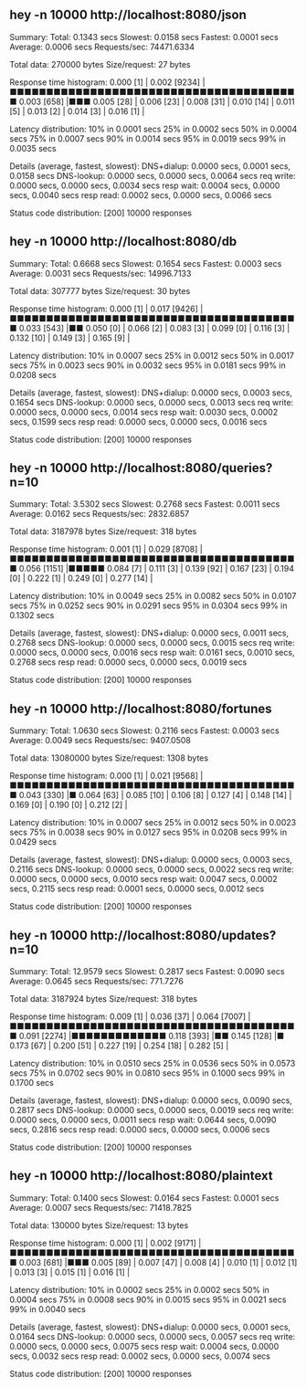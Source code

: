 ##  hey -n 10000 http://localhost:8080/json

Summary:
  Total:	0.1343 secs
  Slowest:	0.0158 secs
  Fastest:	0.0001 secs
  Average:	0.0006 secs
  Requests/sec:	74471.6334
  
  Total data:	270000 bytes
  Size/request:	27 bytes

Response time histogram:
  0.000 [1]	|
  0.002 [9234]	|■■■■■■■■■■■■■■■■■■■■■■■■■■■■■■■■■■■■■■■■
  0.003 [658]	|■■■
  0.005 [28]	|
  0.006 [23]	|
  0.008 [31]	|
  0.010 [14]	|
  0.011 [5]	|
  0.013 [2]	|
  0.014 [3]	|
  0.016 [1]	|


Latency distribution:
  10% in 0.0001 secs
  25% in 0.0002 secs
  50% in 0.0004 secs
  75% in 0.0007 secs
  90% in 0.0014 secs
  95% in 0.0019 secs
  99% in 0.0035 secs

Details (average, fastest, slowest):
  DNS+dialup:	0.0000 secs, 0.0001 secs, 0.0158 secs
  DNS-lookup:	0.0000 secs, 0.0000 secs, 0.0064 secs
  req write:	0.0000 secs, 0.0000 secs, 0.0034 secs
  resp wait:	0.0004 secs, 0.0000 secs, 0.0040 secs
  resp read:	0.0002 secs, 0.0000 secs, 0.0066 secs

Status code distribution:
  [200]	10000 responses



##  hey -n 10000 http://localhost:8080/db

Summary:
  Total:	0.6668 secs
  Slowest:	0.1654 secs
  Fastest:	0.0003 secs
  Average:	0.0031 secs
  Requests/sec:	14996.7133
  
  Total data:	307777 bytes
  Size/request:	30 bytes

Response time histogram:
  0.000 [1]	|
  0.017 [9426]	|■■■■■■■■■■■■■■■■■■■■■■■■■■■■■■■■■■■■■■■■
  0.033 [543]	|■■
  0.050 [0]	|
  0.066 [2]	|
  0.083 [3]	|
  0.099 [0]	|
  0.116 [3]	|
  0.132 [10]	|
  0.149 [3]	|
  0.165 [9]	|


Latency distribution:
  10% in 0.0007 secs
  25% in 0.0012 secs
  50% in 0.0017 secs
  75% in 0.0023 secs
  90% in 0.0032 secs
  95% in 0.0181 secs
  99% in 0.0208 secs

Details (average, fastest, slowest):
  DNS+dialup:	0.0000 secs, 0.0003 secs, 0.1654 secs
  DNS-lookup:	0.0000 secs, 0.0000 secs, 0.0013 secs
  req write:	0.0000 secs, 0.0000 secs, 0.0014 secs
  resp wait:	0.0030 secs, 0.0002 secs, 0.1599 secs
  resp read:	0.0000 secs, 0.0000 secs, 0.0016 secs

Status code distribution:
  [200]	10000 responses



##  hey -n 10000 http://localhost:8080/queries?n=10

Summary:
  Total:	3.5302 secs
  Slowest:	0.2768 secs
  Fastest:	0.0011 secs
  Average:	0.0162 secs
  Requests/sec:	2832.6857
  
  Total data:	3187978 bytes
  Size/request:	318 bytes

Response time histogram:
  0.001 [1]	|
  0.029 [8708]	|■■■■■■■■■■■■■■■■■■■■■■■■■■■■■■■■■■■■■■■■
  0.056 [1151]	|■■■■■
  0.084 [7]	|
  0.111 [3]	|
  0.139 [92]	|
  0.167 [23]	|
  0.194 [0]	|
  0.222 [1]	|
  0.249 [0]	|
  0.277 [14]	|


Latency distribution:
  10% in 0.0049 secs
  25% in 0.0082 secs
  50% in 0.0107 secs
  75% in 0.0252 secs
  90% in 0.0291 secs
  95% in 0.0304 secs
  99% in 0.1302 secs

Details (average, fastest, slowest):
  DNS+dialup:	0.0000 secs, 0.0011 secs, 0.2768 secs
  DNS-lookup:	0.0000 secs, 0.0000 secs, 0.0015 secs
  req write:	0.0000 secs, 0.0000 secs, 0.0016 secs
  resp wait:	0.0161 secs, 0.0010 secs, 0.2768 secs
  resp read:	0.0000 secs, 0.0000 secs, 0.0019 secs

Status code distribution:
  [200]	10000 responses



##  hey -n 10000 http://localhost:8080/fortunes

Summary:
  Total:	1.0630 secs
  Slowest:	0.2116 secs
  Fastest:	0.0003 secs
  Average:	0.0049 secs
  Requests/sec:	9407.0508
  
  Total data:	13080000 bytes
  Size/request:	1308 bytes

Response time histogram:
  0.000 [1]	|
  0.021 [9568]	|■■■■■■■■■■■■■■■■■■■■■■■■■■■■■■■■■■■■■■■■
  0.043 [330]	|■
  0.064 [63]	|
  0.085 [10]	|
  0.106 [8]	|
  0.127 [4]	|
  0.148 [14]	|
  0.169 [0]	|
  0.190 [0]	|
  0.212 [2]	|


Latency distribution:
  10% in 0.0007 secs
  25% in 0.0012 secs
  50% in 0.0023 secs
  75% in 0.0038 secs
  90% in 0.0127 secs
  95% in 0.0208 secs
  99% in 0.0429 secs

Details (average, fastest, slowest):
  DNS+dialup:	0.0000 secs, 0.0003 secs, 0.2116 secs
  DNS-lookup:	0.0000 secs, 0.0000 secs, 0.0022 secs
  req write:	0.0000 secs, 0.0000 secs, 0.0010 secs
  resp wait:	0.0047 secs, 0.0002 secs, 0.2115 secs
  resp read:	0.0001 secs, 0.0000 secs, 0.0012 secs

Status code distribution:
  [200]	10000 responses



##  hey -n 10000 http://localhost:8080/updates?n=10

Summary:
  Total:	12.9579 secs
  Slowest:	0.2817 secs
  Fastest:	0.0090 secs
  Average:	0.0645 secs
  Requests/sec:	771.7276
  
  Total data:	3187924 bytes
  Size/request:	318 bytes

Response time histogram:
  0.009 [1]	|
  0.036 [37]	|
  0.064 [7007]	|■■■■■■■■■■■■■■■■■■■■■■■■■■■■■■■■■■■■■■■■
  0.091 [2274]	|■■■■■■■■■■■■■
  0.118 [393]	|■■
  0.145 [128]	|■
  0.173 [67]	|
  0.200 [51]	|
  0.227 [19]	|
  0.254 [18]	|
  0.282 [5]	|


Latency distribution:
  10% in 0.0510 secs
  25% in 0.0536 secs
  50% in 0.0573 secs
  75% in 0.0702 secs
  90% in 0.0810 secs
  95% in 0.1000 secs
  99% in 0.1700 secs

Details (average, fastest, slowest):
  DNS+dialup:	0.0000 secs, 0.0090 secs, 0.2817 secs
  DNS-lookup:	0.0000 secs, 0.0000 secs, 0.0019 secs
  req write:	0.0000 secs, 0.0000 secs, 0.0011 secs
  resp wait:	0.0644 secs, 0.0090 secs, 0.2816 secs
  resp read:	0.0000 secs, 0.0000 secs, 0.0006 secs

Status code distribution:
  [200]	10000 responses



##  hey -n 10000 http://localhost:8080/plaintext

Summary:
  Total:	0.1400 secs
  Slowest:	0.0164 secs
  Fastest:	0.0001 secs
  Average:	0.0007 secs
  Requests/sec:	71418.7825
  
  Total data:	130000 bytes
  Size/request:	13 bytes

Response time histogram:
  0.000 [1]	|
  0.002 [9171]	|■■■■■■■■■■■■■■■■■■■■■■■■■■■■■■■■■■■■■■■■
  0.003 [681]	|■■■
  0.005 [89]	|
  0.007 [47]	|
  0.008 [4]	|
  0.010 [1]	|
  0.012 [1]	|
  0.013 [3]	|
  0.015 [1]	|
  0.016 [1]	|


Latency distribution:
  10% in 0.0002 secs
  25% in 0.0002 secs
  50% in 0.0004 secs
  75% in 0.0008 secs
  90% in 0.0015 secs
  95% in 0.0021 secs
  99% in 0.0040 secs

Details (average, fastest, slowest):
  DNS+dialup:	0.0000 secs, 0.0001 secs, 0.0164 secs
  DNS-lookup:	0.0000 secs, 0.0000 secs, 0.0057 secs
  req write:	0.0000 secs, 0.0000 secs, 0.0075 secs
  resp wait:	0.0004 secs, 0.0000 secs, 0.0032 secs
  resp read:	0.0002 secs, 0.0000 secs, 0.0074 secs

Status code distribution:
  [200]	10000 responses



